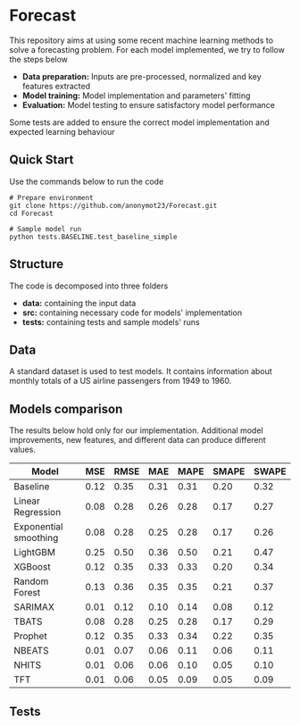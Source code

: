 # Forecast

This repository aims at using some recent machine learning methods to solve a forecasting problem. For each model implemented, we try to follow the steps below

- **Data preparation:** Inputs are pre-processed, normalized and key features extracted
- **Model training:** Model implementation and parameters' fitting
- **Evaluation:**  Model testing to ensure satisfactory model performance 

Some tests are added to ensure the correct model implementation and expected learning behaviour

## Quick Start

Use the commands below to run the code 
```
# Prepare environment
git clone https://github.com/anonymot23/Forecast.git
cd Forecast

# Sample model run
python tests.BASELINE.test_baseline_simple
```

## Structure

The code is decomposed into three folders

- **data:** containing the input data
- **src:** containing necessary code for models' implementation
- **tests:** containing tests and sample models' runs


## Data 

A standard dataset is used to test models. It contains information about monthly totals of a US airline passengers from 1949 to 1960.

## Models comparison

The results below hold only for our implementation. Additional model improvements, new features, and different data can produce different values.

| Model 				| MSE  | RMSE | MAE  | MAPE | SMAPE | SWAPE |
| ---   				| ---  | ---  | ---  | ---  | ---   | ---   |
| Baseline              | 0.12 | 0.35 | 0.31 | 0.31 | 0.20  | 0.32  | 
| Linear Regression     | 0.08 | 0.28 | 0.26 | 0.28 | 0.17  | 0.27  |
| Exponential smoothing | 0.08 | 0.28 | 0.25 | 0.28 | 0.17  | 0.26  |
| LightGBM              | 0.25 | 0.50 | 0.36 | 0.50 | 0.21  | 0.47  |
| XGBoost 				| 0.12 | 0.35 | 0.33 | 0.33 | 0.20  | 0.34  |
| Random Forest 		| 0.13 | 0.36 | 0.35 | 0.35 | 0.21  | 0.37  | 
| SARIMAX 				| 0.01 | 0.12 | 0.10 | 0.14 | 0.08  | 0.12  | 
| TBATS 				| 0.08 | 0.28 | 0.25 | 0.28 | 0.17  | 0.29  | 
| Prophet 				| 0.12 | 0.35 | 0.33 | 0.34 | 0.22  | 0.35  | 
| NBEATS 				| 0.01 | 0.07 | 0.06 | 0.11 | 0.06  | 0.11  | 
| NHITS 				| 0.01 | 0.06 | 0.06 | 0.10 | 0.05  | 0.10  |
| TFT 					| 0.01 | 0.06 | 0.05 | 0.09 | 0.05  | 0.09  |



## Tests